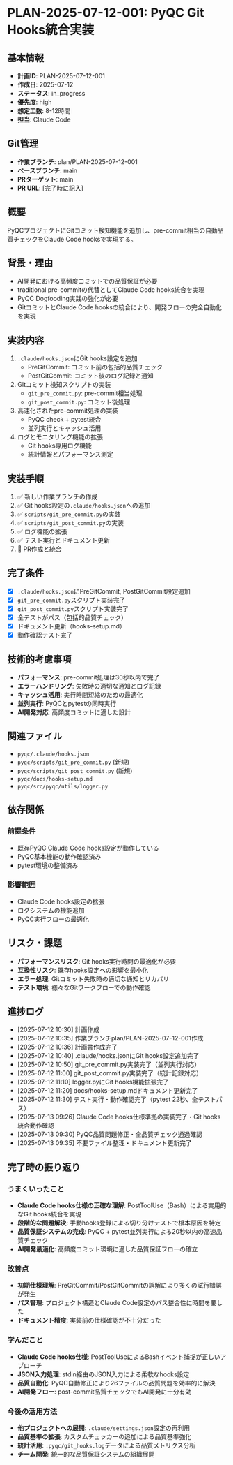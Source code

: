 # PLAN-2025-07-12-001: PyQC Git Hooks統合実装

## 基本情報
- **計画ID**: PLAN-2025-07-12-001
- **作成日**: 2025-07-12
- **ステータス**: in_progress
- **優先度**: high
- **想定工数**: 8-12時間
- **担当**: Claude Code

## Git管理
- **作業ブランチ**: plan/PLAN-2025-07-12-001
- **ベースブランチ**: main
- **PRターゲット**: main
- **PR URL**: [完了時に記入]

## 概要
PyQCプロジェクトにGitコミット検知機能を追加し、pre-commit相当の自動品質チェックをClaude Code hooksで実現する。

## 背景・理由
- AI開発における高頻度コミットでの品質保証が必要
- traditional pre-commitの代替としてClaude Code hooks統合を実現
- PyQC Dogfooding実践の強化が必要
- GitコミットとClaude Code hooksの統合により、開発フローの完全自動化を実現

## 実装内容
1. `.claude/hooks.json`にGit hooks設定を追加
   - PreGitCommit: コミット前の包括的品質チェック
   - PostGitCommit: コミット後のログ記録と通知
2. Gitコミット検知スクリプトの実装
   - `git_pre_commit.py`: pre-commit相当処理
   - `git_post_commit.py`: コミット後処理
3. 高速化されたpre-commit処理の実装
   - PyQC check + pytest統合
   - 並列実行とキャッシュ活用
4. ログとモニタリング機能の拡張
   - Git hooks専用ログ機能
   - 統計情報とパフォーマンス測定

## 実装手順
1. ✅ 新しい作業ブランチの作成
2. ✅ Git hooks設定の`.claude/hooks.json`への追加
3. ✅ `scripts/git_pre_commit.py`の実装
4. ✅ `scripts/git_post_commit.py`の実装  
5. ✅ ログ機能の拡張
6. ✅ テスト実行とドキュメント更新
7. 🔄 PR作成と統合

## 完了条件
- [x] `.claude/hooks.json`にPreGitCommit, PostGitCommit設定追加
- [x] `git_pre_commit.py`スクリプト実装完了
- [x] `git_post_commit.py`スクリプト実装完了
- [x] 全テストがパス（包括的品質チェック）
- [x] ドキュメント更新（hooks-setup.md）
- [x] 動作確認テスト完了

## 技術的考慮事項
- **パフォーマンス**: pre-commit処理は30秒以内で完了
- **エラーハンドリング**: 失敗時の適切な通知とログ記録
- **キャッシュ活用**: 実行時間短縮のための最適化
- **並列実行**: PyQCとpytestの同時実行
- **AI開発対応**: 高頻度コミットに適した設計

## 関連ファイル
- `pyqc/.claude/hooks.json`
- `pyqc/scripts/git_pre_commit.py` (新規)
- `pyqc/scripts/git_post_commit.py` (新規)
- `pyqc/docs/hooks-setup.md`
- `pyqc/src/pyqc/utils/logger.py`

## 依存関係
### 前提条件
- 既存PyQC Claude Code hooks設定が動作している
- PyQC基本機能の動作確認済み
- pytest環境の整備済み

### 影響範囲
- Claude Code hooks設定の拡張
- ログシステムの機能追加
- PyQC実行フローの最適化

## リスク・課題
- **パフォーマンスリスク**: Git hooks実行時間の最適化が必要
- **互換性リスク**: 既存hooks設定への影響を最小化
- **エラー処理**: Gitコミット失敗時の適切な通知とリカバリ
- **テスト環境**: 様々なGitワークフローでの動作確認

## 進捗ログ
- [2025-07-12 10:30] 計画作成
- [2025-07-12 10:35] 作業ブランチplan/PLAN-2025-07-12-001作成
- [2025-07-12 10:36] 計画書作成完了
- [2025-07-12 10:40] .claude/hooks.jsonにGit hooks設定追加完了
- [2025-07-12 10:50] git_pre_commit.py実装完了（並列実行対応）
- [2025-07-12 11:00] git_post_commit.py実装完了（統計記録対応）
- [2025-07-12 11:10] logger.pyにGit hooks機能拡張完了
- [2025-07-12 11:20] docs/hooks-setup.mdドキュメント更新完了
- [2025-07-12 11:30] テスト実行・動作確認完了（pytest 22秒、全テストパス）
- [2025-07-13 09:26] Claude Code hooks仕様準拠の実装完了・Git hooks統合動作確認
- [2025-07-13 09:30] PyQC品質問題修正・全品質チェック通過確認
- [2025-07-13 09:35] 不要ファイル整理・ドキュメント更新完了

## 完了時の振り返り

### うまくいったこと
- **Claude Code hooks仕様の正確な理解**: PostToolUse（Bash）による実用的なGit hooks統合を実現
- **段階的な問題解決**: 手動hooks登録による切り分けテストで根本原因を特定
- **品質保証システムの完成**: PyQC + pytest並列実行による20秒以内の高速品質チェック
- **AI開発最適化**: 高頻度コミット環境に適した品質保証フローの確立

### 改善点
- **初期仕様理解**: PreGitCommit/PostGitCommitの誤解により多くの試行錯誤が発生
- **パス管理**: プロジェクト構造とClaude Code設定のパス整合性に時間を要した
- **ドキュメント精度**: 実装前の仕様確認が不十分だった

### 学んだこと
- **Claude Code hooks仕様**: PostToolUseによるBashイベント捕捉が正しいアプローチ
- **JSON入力処理**: stdin経由のJSON入力による柔軟なhooks設定
- **品質自動化**: PyQC自動修正により26ファイルの品質問題を効率的に解決
- **AI開発フロー**: post-commit品質チェックでもAI開発に十分有効

### 今後の活用方法
- **他プロジェクトへの展開**: `.claude/settings.json`設定の再利用
- **品質基準の拡張**: カスタムチェッカーの追加による品質基準強化
- **統計活用**: `.pyqc/git_hooks.log`データによる品質メトリクス分析
- **チーム開発**: 統一的な品質保証システムの組織展開